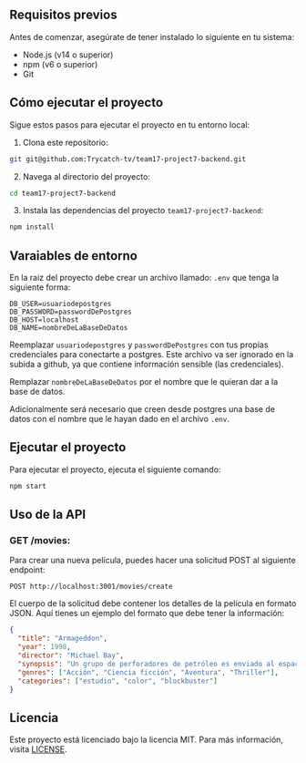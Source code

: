 ## Requisitos previos

Antes de comenzar, asegúrate de tener instalado lo siguiente en tu sistema:

- Node.js (v14 o superior)
- npm (v6 o superior)
- Git


## Cómo ejecutar el proyecto

Sigue estos pasos para ejecutar el proyecto en tu entorno local:

1. Clona este repositorio:

```bash
git git@github.com:Trycatch-tv/team17-project7-backend.git

```
2. Navega al directorio del proyecto:

```bash
cd team17-project7-backend
```

3. Instala las dependencias del proyecto `team17-project7-backend`:

```bash
npm install
```

## Varaiables de entorno

En la raiz del proyecto debe crear un archivo llamado: `.env` que tenga la siguiente forma:

```env
DB_USER=usuariodepostgres
DB_PASSWORD=passwordDePostgres
DB_HOST=localhost
DB_NAME=nombreDeLaBaseDeDatos
```

Reemplazar `usuariodepostgres` y `passwordDePostgres` con tus propias credenciales para conectarte a postgres. Este archivo va ser ignorado en la subida a github, ya que contiene información sensible (las credenciales).

Remplazar `nombreDeLaBaseDeDatos` por el nombre que le quieran dar a la base de datos.

Adicionalmente será necesario que creen desde postgres una base de datos con el nombre que le hayan dado en el archivo `.env`.


## Ejecutar el proyecto

Para ejecutar el proyecto, ejecuta el siguiente comando:

```bash
npm start
```

## Uso de la API

### GET /movies:

Para crear una nueva película, puedes hacer una solicitud POST al siguiente endpoint:


```env
POST http://localhost:3001/movies/create

```

El cuerpo de la solicitud debe contener los detalles de la película en formato JSON. Aquí tienes un ejemplo del formato que debe tener la información:

```json
{
  "title": "Armageddon",
  "year": 1998,
  "director": "Michael Bay",
  "synopsis": "Un grupo de perforadores de petróleo es enviado al espacio por la NASA para desviar un asteroide masivo en curso de colisión con la Tierra.",
  "genres": ["Acción", "Ciencia ficción", "Aventura", "Thriller"],
  "categories": ["estudio", "color", "blockbuster"]
}

```


## Licencia 

Este proyecto está licenciado bajo la licencia MIT. Para más información, visita [LICENSE](LICENSE).